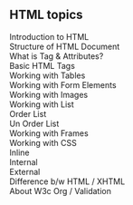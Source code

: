 ## HTML topics

Introduction to HTML <br />
Structure of HTML Document<br />
What is Tag & Attributes?<br />
Basic HTML Tags<br />
Working with Tables<br />
Working with Form Elements<br />
Working with Images<br />
Working with List<br />
Order List<br />
Un Order List<br />
Working with Frames<br />
Working with CSS<br />
Inline<br />
Internal<br />
External<br />
Difference b/w HTML / XHTML<br />
About W3c Org / Validation<br />


